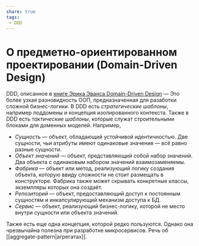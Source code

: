 ```yaml
---
share: true
tags:
 - DDD
---
```

# О предметно-ориентированном проектировании (Domain-Driven Design)
DDD, описанное в [книге Эрика Эванса Domain-Driven Design](https://www.ozon.ru/product/predmetno-orientirovannoe-proektirovanie-ddd-strukturizatsiya-slozhnyh-programmnyh-sistem-147107976/) — Это более узкая разновидность ООП, предназначенная для разаботки сложной бизнес-логики.
В DDD есть *стратегические шаблоны*, например поддомены и концепция изолированного контекста.
Также в DDD есть *тактические шаблоны*, которые служат строительными блоками для доменных моделей. Например,
- *Сущность* — объект, обладающий устойчивой идентичностью. Две сущности, чьи атрибуты имеют одинаковые значения — всё равно разные сущности.
- *Объект значений* — объект, представляющий собой набор значений. Два объекта с одинаковым набором значений взаимозаменяемы.
- *Фабрика* — объект или метод, реализующий логику создания объекта, которую ввиду сложности не стоит размещать в конструкторе. Фабрика также может скрывать конкретные классы, экземпляры которых она создаёт.
- *Репозиторий* — объект, предоставляющий доступ к постоянным сущностям и инкапсулирующий механизм доступа к БД.
- *Сервис* — объект, реализующий бизнес-логику, которой не место внутри сущности или объекта значений.

Также есть еще одна концепция, которой редко пользуются. Однако она чрезвычайна полезна при разработке микросервисов. Речь об [[aggregate-pattern|агрегатах]].